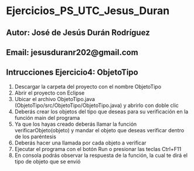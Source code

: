 # Ejercicios_PS_UTC_Jesus_Duran
<h2>Autor: José de Jesús Durán Rodríguez</h2>
<h2>Email: jesusduranr202@gmail.com</h2>

<h2>Intrucciones Ejercicio4: ObjetoTipo</h2>
	<ol>
		<li>Descargar la carpeta del proyecto con el nombre ObjetoTipo</li>
		<li>Abrir el proyecto con Eclipse</li>
		<li>Ubicar el archivo ObjetoTipo.java (ObjetoTipo/src/ObjetoTipo/ObjetoTipo.java) y abrirlo con doble clic</li>
		<li>Deberás crear los objetos del tipo que deseas para su verificación en la función main del programa</li>
		<li>Ya que los hayas creado deberás llamar la función verificarObjeto(objeto) y mandar el objeto que deseas verificar dentro de los paréntesis</li>
		<li>Deberás hacer una llamada por cada objeto a verificar</li>
		<li>Ejecutar el programa con el botón Run o presionar las teclas Ctrl+F11</li>
		<li>En consola podrás observar la respuesta de la función, la cual te dirá el tipo de objeto que se envió</li>
	</ol>
